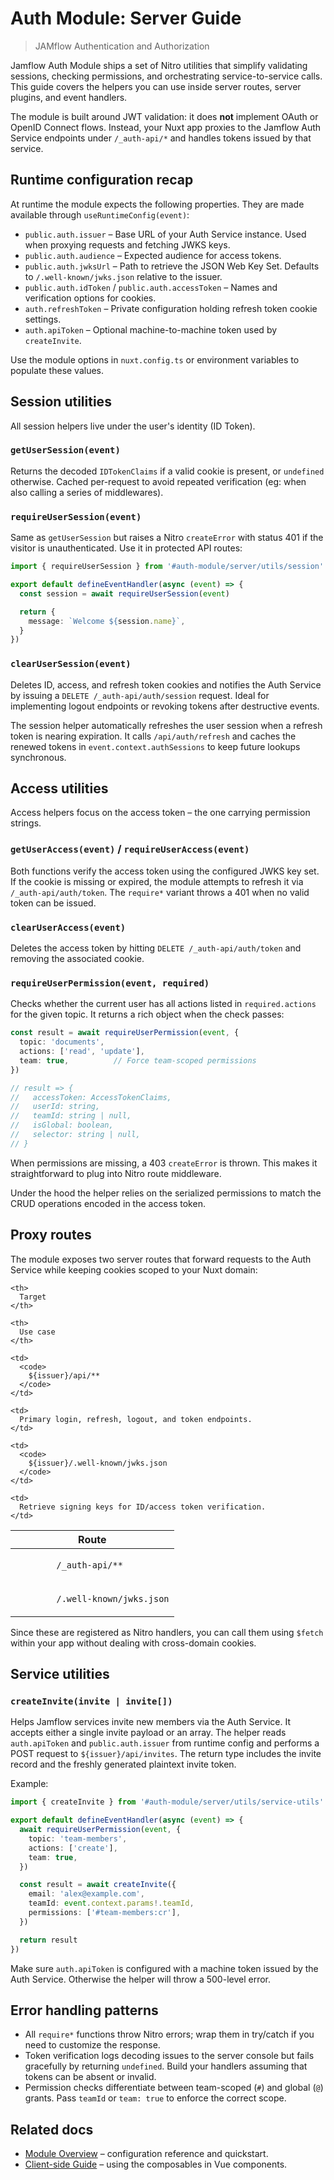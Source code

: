 # Auth Module: Server Guide

> JAMflow Authentication and Authorization

Jamflow Auth Module ships a set of Nitro utilities that simplify validating sessions, checking permissions, and orchestrating service-to-service calls. This guide covers the helpers you can use inside server routes, server plugins, and event handlers.

<warning>

The module is built around JWT validation: it does **not** implement OAuth or OpenID Connect flows. Instead, your Nuxt app proxies to the Jamflow Auth Service endpoints under `/_auth-api/*` and handles tokens issued by that service.

</warning>

## Runtime configuration recap

At runtime the module expects the following properties. They are made available through `useRuntimeConfig(event)`:

- `public.auth.issuer` – Base URL of your Auth Service instance. Used when proxying requests and fetching JWKS keys.
- `public.auth.audience` – Expected audience for access tokens.
- `public.auth.jwksUrl` – Path to retrieve the JSON Web Key Set. Defaults to `/.well-known/jwks.json` relative to the issuer.
- `public.auth.idToken` / `public.auth.accessToken` – Names and verification options for cookies.
- `auth.refreshToken` – Private configuration holding refresh token cookie settings.
- `auth.apiToken` – Optional machine-to-machine token used by `createInvite`.

Use the module options in `nuxt.config.ts` or environment variables to populate these values.

## Session utilities

All session helpers live under the user's identity (ID Token).

### `getUserSession(event)`

Returns the decoded `IDTokenClaims` if a valid cookie is present, or `undefined` otherwise. Cached per-request to avoid repeated verification (eg: when also calling a series of middlewares).

### `requireUserSession(event)`

Same as `getUserSession` but raises a Nitro `createError` with status 401 if the visitor is unauthenticated. Use it in protected API routes:

```ts
import { requireUserSession } from '#auth-module/server/utils/session'

export default defineEventHandler(async (event) => {
  const session = await requireUserSession(event)

  return {
    message: `Welcome ${session.name}`,
  }
})
```

### `clearUserSession(event)`

Deletes ID, access, and refresh token cookies and notifies the Auth Service by issuing a `DELETE /_auth-api/auth/session` request. Ideal for implementing logout endpoints or revoking tokens after destructive events.

The session helper automatically refreshes the user session when a refresh token is nearing expiration. It calls `/api/auth/refresh` and caches the renewed tokens in `event.context.authSessions` to keep future lookups synchronous.

## Access utilities

Access helpers focus on the access token – the one carrying permission strings.

### `getUserAccess(event)` / `requireUserAccess(event)`

Both functions verify the access token using the configured JWKS key set. If the cookie is missing or expired, the module attempts to refresh it via `/_auth-api/auth/token`. The `require*` variant throws a 401 when no valid token can be issued.

### `clearUserAccess(event)`

Deletes the access token by hitting `DELETE /_auth-api/auth/token` and removing the associated cookie.

### `requireUserPermission(event, required)`

Checks whether the current user has all actions listed in `required.actions` for the given topic. It returns a rich object when the check passes:

```ts
const result = await requireUserPermission(event, {
  topic: 'documents',
  actions: ['read', 'update'],
  team: true,          // Force team-scoped permissions
})

// result => {
//   accessToken: AccessTokenClaims,
//   userId: string,
//   teamId: string | null,
//   isGlobal: boolean,
//   selector: string | null,
// }
```

When permissions are missing, a 403 `createError` is thrown. This makes it straightforward to plug into Nitro route middleware.

Under the hood the helper relies on the serialized permissions to match the CRUD operations encoded in the access token.

## Proxy routes

The module exposes two server routes that forward requests to the Auth Service while keeping cookies scoped to your Nuxt domain:

<table>
<thead>
  <tr>
    <th>
      Route
    </th>
    
    <th>
      Target
    </th>
    
    <th>
      Use case
    </th>
  </tr>
</thead>

<tbody>
  <tr>
    <td>
      <code>
        /_auth-api/**
      </code>
    </td>
    
    <td>
      <code>
        ${issuer}/api/**
      </code>
    </td>
    
    <td>
      Primary login, refresh, logout, and token endpoints.
    </td>
  </tr>
  
  <tr>
    <td>
      <code>
        /.well-known/jwks.json
      </code>
    </td>
    
    <td>
      <code>
        ${issuer}/.well-known/jwks.json
      </code>
    </td>
    
    <td>
      Retrieve signing keys for ID/access token verification.
    </td>
  </tr>
</tbody>
</table>

Since these are registered as Nitro handlers, you can call them using `$fetch` within your app without dealing with cross-domain cookies.

## Service utilities

### `createInvite(invite | invite[])`

Helps Jamflow services invite new members via the Auth Service. It accepts either a single invite payload or an array. The helper reads `auth.apiToken` and `public.auth.issuer` from runtime config and performs a POST request to `${issuer}/api/invites`. The return type includes the invite record and the freshly generated plaintext invite token.

Example:

```ts
import { createInvite } from '#auth-module/server/utils/service-utils'

export default defineEventHandler(async (event) => {
  await requireUserPermission(event, {
    topic: 'team-members',
    actions: ['create'],
    team: true,
  })

  const result = await createInvite({
    email: 'alex@example.com',
    teamId: event.context.params!.teamId,
    permissions: ['#team-members:cr'],
  })

  return result
})
```

Make sure `auth.apiToken` is configured with a machine token issued by the Auth Service. Otherwise the helper will throw a 500-level error.

## Error handling patterns

- All `require*` functions throw Nitro errors; wrap them in try/catch if you need to customize the response.
- Token verification logs decoding issues to the server console but fails gracefully by returning `undefined`. Build your handlers assuming that tokens can be absent or invalid.
- Permission checks differentiate between team-scoped (`#`) and global (`@`) grants. Pass `teamId` or `team: true` to enforce the correct scope.

## Related docs

- [Module Overview](/en/auth-module/getting-started.md) – configuration reference and quickstart.
- [Client-side Guide](/en/auth-module/client-guide.md) – using the composables in Vue components.
